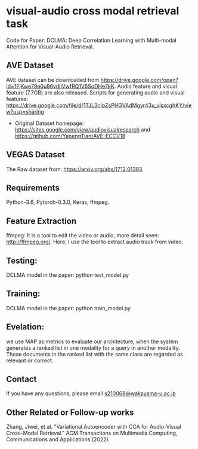 # visual-audio cross modal retrieval task

Code for Paper: DCLMA: Deep Correlation Learning with Multi-modal Attention for Visual-Audio Retrieval.

## AVE Dataset 
AVE dataset can be downloaded from https://drive.google.com/open?id=1FjKwe79e0u96vdjIVwfRQ1V6SoDHe7kK.
Audio feature and visual feature (7.7GB) are also released. Scripts for generating audio and visual features: https://drive.google.com/file/d/1TJL3cIpZsPHGVAdMgyr43u_vlsxcghKY/view?usp=sharing
- Original Dataset homepage: https://sites.google.com/view/audiovisualresearch and https://github.com/YapengTian/AVE-ECCV18
## VEGAS Dataset 
The Raw dataset from: https://arxiv.org/abs/1712.01393.

## Requirements
Python-3.6, Pytorch-0.3.0, Keras, ffmpeg.

## Feature Extraction
ffmpeg:
It is a tool to edit the video or audio, more detail seen: http://ffmpeg.org/. Here, I use the tool to extract audio track from video.

## Testing:
DCLMA model in the paper: python test_model.py

## Training:
DCLMA model in the paper: python train_model.py

## Evelation: 
we use MAP as metrics to evaluate our architecture, when the system generates a ranked list in one modality for a query in another modality. Those documents in the ranked list with the same class are regarded as relevant or correct.

## Contact
If you have any questions, please email s210068@wakayama-u.ac.jp
## Other Related or Follow-up works
Zhang, Jiwei, et al. "Variational Autoencoder with CCA for Audio-Visual Cross-Modal Retrieval." ACM Transactions on Multimedia Computing, Communications and Applications (2022).
